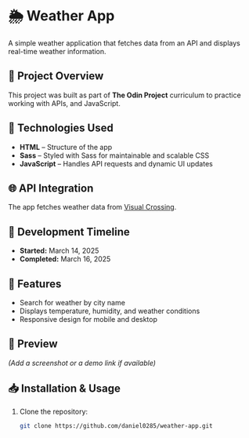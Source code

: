 # 🌦 Weather App

A simple weather application that fetches data from an API and displays real-time weather information.

## 📌 Project Overview

This project was built as part of **The Odin Project** curriculum to practice working with APIs, and JavaScript.

## 🔧 Technologies Used

- **HTML** – Structure of the app
- **Sass** – Styled with Sass for maintainable and scalable CSS
- **JavaScript** – Handles API requests and dynamic UI updates

## 🌐 API Integration

The app fetches weather data from [Visual Crossing](https://www.visualcrossing.com/).

## 📅 Development Timeline

- **Started:** March 14, 2025
- **Completed:** March 16, 2025

## 🚀 Features

- Search for weather by city name
- Displays temperature, humidity, and weather conditions
- Responsive design for mobile and desktop

## 📸 Preview

_(Add a screenshot or a demo link if available)_

## 📥 Installation & Usage

1. Clone the repository:
   ```sh
   git clone https://github.com/daniel0285/weather-app.git
   ```
